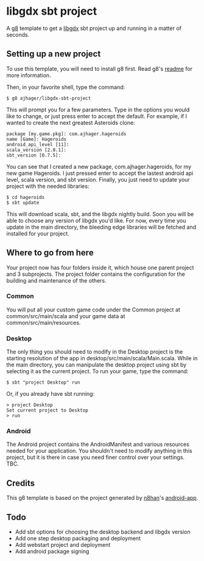 # libgdx sbt project

A [g8](http://github.com/n8han/giter8) template to get a [libgdx](http://code.google.com/p/libgdx/) sbt project up and running in a matter of seconds.

## Setting up a new project

To use this template, you will need to install g8 first.
Read g8's [readme](http://github.com/n8han/giter8#readme) for more information.

Then, in your favorite shell, type the command:

    $ g8 ajhager/libgdx-sbt-project

This will prompt you for a few parameters. Type in the options you would like to change, or just press enter to accept the default. For example, if I wanted to create the next greatest Asteroids clone:

    package [my.game.pkg]: com.ajhager.hageroids
    name [Game]: Hageroids
    android_api_level [11]:
    scala_version [2.8.1]:
    sbt_version [0.7.5]:

You can see that I created a new package, com.ajhager.hageroids, for my new game Hageroids. I just pressed enter to accept the lastest android api level, scala version, and sbt version. Finally, you just need to update your project with the needed libraries:

    $ cd hageroids
    $ sbt update

This will download scala, sbt, and the libgdx nightly build. Soon you will be able to choose any version of libgdx you'd like. For now, every time you update in the main directory, the bleeding edge libraries will be fetched and installed for your project.

## Where to go from here

Your project now has four folders inside it, which house one parent project and 3 subprojects. The project folder contains the configuration for the building and maintenance of the others.

### Common
You will put all your custom game code under the Common project at common/src/main/scala and your game data at common/src/main/resources.

### Desktop
The only thing you should need to modify in the Desktop project is the starting resolution of the app in desktop/src/main/scala/Main.scala. While in the main directory, you can manipulate the desktop project using sbt by selecting it as the current project. To run your game, type the command:

    $ sbt "project Desktop" run

Or, if you already have sbt running:

    > project Desktop
    Set current project to Desktop
    > run

### Android
The Android project contains the AndroidManifest and various resources needed for your application. You shouldn't need to modify anything in this project, but it is there in case you need finer control over your settings. TBC.

### 



## Credits
This g8 template is based on the project generated by [n8han](http://github/n8han)'s [android-app](https://github.com/n8han/android-app.g8).

## Todo

 * Add sbt options for choosing the desktop backend and libgdx version
 * Add one step desktop packaging and deployment
 * Add webstart project and deployment
 * Add android package signing
